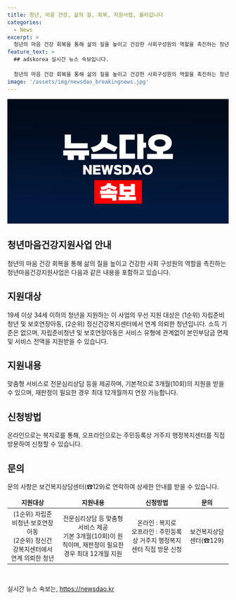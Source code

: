 ```yaml
---
title: 청년, 마음 건강, 삶의 질, 회복, 지원사업, 올라갑니다
categories:
  - News
excerpt: >
  청년의 마음 건강 회복을 통해 삶의 질을 높이고 건강한 사회구성원의 역할을 촉진하는 청년마음건강지원사업이 소개되었다. 19세 이상 34세 이하의 청년을 대상으로 한 이번 사업은 자립준비청년, 보호연장아동, 그리고 정신건강복지센터에서 연계 의뢰한 청년들을 우선적으로 지원할 예정이다. 지원내용은 전문심리상담 등 맞춤형 서비스를 제공하며, 자립준비청년 및 보호연장아동에게는 본인부담금 면제와 서비스 전액 지원이 이뤄진다. 온라인이나 오프라인을 통해 신청이 가능하며, 자세한 내용은 보건복지상담센터(☎129)로 문의할 수 있다.
feature_text: >
  ## adskorea 실시간 뉴스 속보입니다.

  청년의 마음 건강 회복을 통해 삶의 질을 높이고 건강한 사회구성원의 역할을 촉진하는 청년마음건강지원사업이 소개되었다. 19세 이상 34세 이하의 청년을 대상으로 한 이번 사업은 자립준비청년, 보호연장아동, 그리고 정신건강복지센터에서 연계 의뢰한 청년들을 우선적으로 지원할 예정이다. 지원내용은 전문심리상담 등 맞춤형 서비스를 제공하며, 자립준비청년 및 보호연장아동에게는 본인부담금 면제와 서비스 전액 지원이 이뤄진다. 온라인이나 오프라인을 통해 신청이 가능하며, 자세한 내용은 보건복지상담센터(☎129)로 문의할 수 있다.
image: '/assets/img/newsdao_breakingnews.jpg'
---
```


<p><img src="/assets/img/newsdao_breakingnews.jpg" alt="adskorea 속보" /></p>

<h2 data-ke-size="size26">청년마음건강지원사업 안내</h2>

<p data-ke-size="size16">청년의 마음 건강 회복을 통해 삶의 질을 높이고 건강한 사회 구성원의 역할을 촉진하는 청년마음건강지원사업은 다음과 같은 내용을 포함하고 있습니다.</p>

<h2 data-ke-size="size24">지원대상</h2>

<p data-ke-size="size16">19세 이상 34세 이하의 청년을 지원하는 이 사업의 우선 지원 대상은 (1순위) 자립준비청년 및 보호연장아동, (2순위) 정신건강복지센터에서 연계 의뢰한 청년입니다. 소득 기준은 없으며, 자립준비청년 및 보호연장아동은 서비스 유형에 관계없이 본인부담금 면제 및 서비스 전액을 지원받을 수 있습니다.</p>

<h2 data-ke-size="size24">지원내용</h2>

<p data-ke-size="size16">맞춤형 서비스로 전문심리상담 등을 제공하며, 기본적으로 3개월(10회)의 지원을 받을 수 있으며, 재판정이 필요한 경우 최대 12개월까지 연장 가능합니다.</p>

<h2 data-ke-size="size24">신청방법</h2>

<p data-ke-size="size16">온라인으로는 복지로를 통해, 오프라인으로는 주민등록상 거주지 행정복지센터를 직접 방문하여 신청할 수 있습니다.</p>

<h2 data-ke-size="size24">문의</h2>

<p data-ke-size="size16">문의 사항은 보건복지상담센터(☎129)로 연락하여 상세한 안내를 받을 수 있습니다.</p>

<table>
   <thead>
      <tr>
         <td style="text-align: center; height: 17px;"><b>지원대상</b></td>
         <td style="text-align: center; height: 17px;"><b>지원내용</b></td>
         <td style="text-align: center; height: 17px;"><b>신청방법</b></td>
         <td style="text-align: center; height: 17px;"><b>문의</b></td>
      </tr>
   </thead>
   <tbody>
      <tr>
         <td style="text-align: center; height: 17px;">(1순위) 자립준비청년·보호연장아동<br />(2순위) 정신건강복지센터에서 연계 의뢰한 청년</td>
         <td style="text-align: center; height: 17px;">전문심리상담 등 맞춤형 서비스 제공<br />기본 3개월(10회)이 원칙이며, 재판정이 필요한 경우 최대 12개월 지원</td>
         <td style="text-align: center; height: 17px;">온라인 : 복지로<br />오프라인 : 주민등록상 거주지 행정복지센터 직접 방문 신청</td>
         <td style="text-align: center; height: 17px;">보건복지상담센터(☎129)</td>
      </tr>
   </tbody>
</table>

<p data-ke-size="size16">&nbsp;</p>
실시간 뉴스 속보는, <a href="https://newsdao.kr" rel="dofollow">https://newsdao.kr</a>


